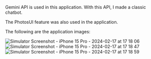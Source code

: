 Gemini API is used in this application. With this API, I made a classic chatbot.

The PhotosUI feature was also used in the application. 

The following are the application images: 

![Simulator Screenshot - iPhone 15 Pro - 2024-02-17 at 17 18 06](https://github.com/enestalhaucar/MultiModalChatBot/assets/98631709/e842ce70-8380-495b-99cd-18339f55a5e6)
![Simulator Screenshot - iPhone 15 Pro - 2024-02-17 at 17 18 47](https://github.com/enestalhaucar/MultiModalChatBot/assets/98631709/80c5db5f-ca9a-4e1f-9bd1-be7dd73a6bbd)
![Simulator Screenshot - iPhone 15 Pro - 2024-02-17 at 17 18 59](https://github.com/enestalhaucar/MultiModalChatBot/assets/98631709/8ae325cc-7d91-4388-81e7-6c88d7e39763)


